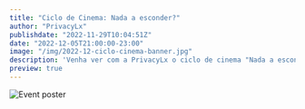 ```yaml
---
title: "Ciclo de Cinema: Nada a esconder?"
author: "PrivacyLx"
publishdate: "2022-11-29T10:04:51Z"
date: "2022-12-05T21:00:00-23:00"
image: "/img/2022-12-ciclo-cinema-banner.jpg"
description: 'Venha ver com a PrivacyLx o ciclo de cinema "Nada a esconder? o mito da privacidade online"'
preview: true
---
```


![Event poster](/img/2022-12-ciclo-cinema-poster.jpg)

